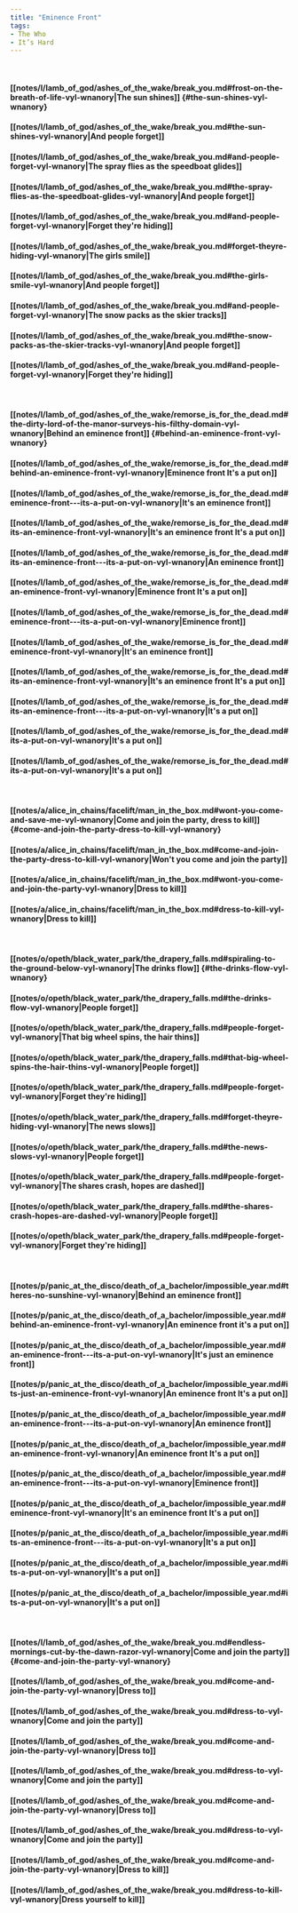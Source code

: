```yaml
---
title: "Eminence Front"
tags:
- The Who
- It’s Hard
---
```

&nbsp;
#### [[notes/l/lamb_of_god/ashes_of_the_wake/break_you.md#frost-on-the-breath-of-life-vyl-wnanory|The sun shines]] {#the-sun-shines-vyl-wnanory}
#### [[notes/l/lamb_of_god/ashes_of_the_wake/break_you.md#the-sun-shines-vyl-wnanory|And people forget]]
#### [[notes/l/lamb_of_god/ashes_of_the_wake/break_you.md#and-people-forget-vyl-wnanory|The spray flies as the speedboat glides]]
#### [[notes/l/lamb_of_god/ashes_of_the_wake/break_you.md#the-spray-flies-as-the-speedboat-glides-vyl-wnanory|And people forget]]
#### [[notes/l/lamb_of_god/ashes_of_the_wake/break_you.md#and-people-forget-vyl-wnanory|Forget they're hiding]]
#### [[notes/l/lamb_of_god/ashes_of_the_wake/break_you.md#forget-theyre-hiding-vyl-wnanory|The girls smile]]
#### [[notes/l/lamb_of_god/ashes_of_the_wake/break_you.md#the-girls-smile-vyl-wnanory|And people forget]]
#### [[notes/l/lamb_of_god/ashes_of_the_wake/break_you.md#and-people-forget-vyl-wnanory|The snow packs as the skier tracks]]
#### [[notes/l/lamb_of_god/ashes_of_the_wake/break_you.md#the-snow-packs-as-the-skier-tracks-vyl-wnanory|And people forget]]
#### [[notes/l/lamb_of_god/ashes_of_the_wake/break_you.md#and-people-forget-vyl-wnanory|Forget they're hiding]]
&nbsp;
#### [[notes/l/lamb_of_god/ashes_of_the_wake/remorse_is_for_the_dead.md#the-dirty-lord-of-the-manor-surveys-his-filthy-domain-vyl-wnanory|Behind an eminence front]] {#behind-an-eminence-front-vyl-wnanory}
#### [[notes/l/lamb_of_god/ashes_of_the_wake/remorse_is_for_the_dead.md#behind-an-eminence-front-vyl-wnanory|Eminence front   It's a put on]]
#### [[notes/l/lamb_of_god/ashes_of_the_wake/remorse_is_for_the_dead.md#eminence-front---its-a-put-on-vyl-wnanory|It's an eminence front]]
#### [[notes/l/lamb_of_god/ashes_of_the_wake/remorse_is_for_the_dead.md#its-an-eminence-front-vyl-wnanory|It's an eminence front   It's a put on]]
#### [[notes/l/lamb_of_god/ashes_of_the_wake/remorse_is_for_the_dead.md#its-an-eminence-front---its-a-put-on-vyl-wnanory|An eminence front]]
#### [[notes/l/lamb_of_god/ashes_of_the_wake/remorse_is_for_the_dead.md#an-eminence-front-vyl-wnanory|Eminence front   It's a put on]]
#### [[notes/l/lamb_of_god/ashes_of_the_wake/remorse_is_for_the_dead.md#eminence-front---its-a-put-on-vyl-wnanory|Eminence front]]
#### [[notes/l/lamb_of_god/ashes_of_the_wake/remorse_is_for_the_dead.md#eminence-front-vyl-wnanory|It's an eminence front]]
#### [[notes/l/lamb_of_god/ashes_of_the_wake/remorse_is_for_the_dead.md#its-an-eminence-front-vyl-wnanory|It's an eminence front   It's a put on]]
#### [[notes/l/lamb_of_god/ashes_of_the_wake/remorse_is_for_the_dead.md#its-an-eminence-front---its-a-put-on-vyl-wnanory|It's a put on]]
#### [[notes/l/lamb_of_god/ashes_of_the_wake/remorse_is_for_the_dead.md#its-a-put-on-vyl-wnanory|It's a put on]]
#### [[notes/l/lamb_of_god/ashes_of_the_wake/remorse_is_for_the_dead.md#its-a-put-on-vyl-wnanory|It's a put on]]
&nbsp;
#### [[notes/a/alice_in_chains/facelift/man_in_the_box.md#wont-you-come-and-save-me-vyl-wnanory|Come and join the party, dress to kill]] {#come-and-join-the-party-dress-to-kill-vyl-wnanory}
#### [[notes/a/alice_in_chains/facelift/man_in_the_box.md#come-and-join-the-party-dress-to-kill-vyl-wnanory|Won't you come and join the party]]
#### [[notes/a/alice_in_chains/facelift/man_in_the_box.md#wont-you-come-and-join-the-party-vyl-wnanory|Dress to kill]]
#### [[notes/a/alice_in_chains/facelift/man_in_the_box.md#dress-to-kill-vyl-wnanory|Dress to kill]]
&nbsp;
#### [[notes/o/opeth/black_water_park/the_drapery_falls.md#spiraling-to-the-ground-below-vyl-wnanory|The drinks flow]] {#the-drinks-flow-vyl-wnanory}
#### [[notes/o/opeth/black_water_park/the_drapery_falls.md#the-drinks-flow-vyl-wnanory|People forget]]
#### [[notes/o/opeth/black_water_park/the_drapery_falls.md#people-forget-vyl-wnanory|That big wheel spins, the hair thins]]
#### [[notes/o/opeth/black_water_park/the_drapery_falls.md#that-big-wheel-spins-the-hair-thins-vyl-wnanory|People forget]]
#### [[notes/o/opeth/black_water_park/the_drapery_falls.md#people-forget-vyl-wnanory|Forget they're hiding]]
#### [[notes/o/opeth/black_water_park/the_drapery_falls.md#forget-theyre-hiding-vyl-wnanory|The news slows]]
#### [[notes/o/opeth/black_water_park/the_drapery_falls.md#the-news-slows-vyl-wnanory|People forget]]
#### [[notes/o/opeth/black_water_park/the_drapery_falls.md#people-forget-vyl-wnanory|The shares crash, hopes are dashed]]
#### [[notes/o/opeth/black_water_park/the_drapery_falls.md#the-shares-crash-hopes-are-dashed-vyl-wnanory|People forget]]
#### [[notes/o/opeth/black_water_park/the_drapery_falls.md#people-forget-vyl-wnanory|Forget they're hiding]]
&nbsp;
#### [[notes/p/panic_at_the_disco/death_of_a_bachelor/impossible_year.md#theres-no-sunshine-vyl-wnanory|Behind an eminence front]]
#### [[notes/p/panic_at_the_disco/death_of_a_bachelor/impossible_year.md#behind-an-eminence-front-vyl-wnanory|An eminence front   it's a put on]]
#### [[notes/p/panic_at_the_disco/death_of_a_bachelor/impossible_year.md#an-eminence-front---its-a-put-on-vyl-wnanory|It's just an eminence front]]
#### [[notes/p/panic_at_the_disco/death_of_a_bachelor/impossible_year.md#its-just-an-eminence-front-vyl-wnanory|An eminence front   It's a put on]]
#### [[notes/p/panic_at_the_disco/death_of_a_bachelor/impossible_year.md#an-eminence-front---its-a-put-on-vyl-wnanory|An eminence front]]
#### [[notes/p/panic_at_the_disco/death_of_a_bachelor/impossible_year.md#an-eminence-front-vyl-wnanory|An eminence front   It's a put on]]
#### [[notes/p/panic_at_the_disco/death_of_a_bachelor/impossible_year.md#an-eminence-front---its-a-put-on-vyl-wnanory|Eminence front]]
#### [[notes/p/panic_at_the_disco/death_of_a_bachelor/impossible_year.md#eminence-front-vyl-wnanory|It's an eminence front   It's a put on]]
#### [[notes/p/panic_at_the_disco/death_of_a_bachelor/impossible_year.md#its-an-eminence-front---its-a-put-on-vyl-wnanory|It's a put on]]
#### [[notes/p/panic_at_the_disco/death_of_a_bachelor/impossible_year.md#its-a-put-on-vyl-wnanory|It's a put on]]
#### [[notes/p/panic_at_the_disco/death_of_a_bachelor/impossible_year.md#its-a-put-on-vyl-wnanory|It's a put on]]
&nbsp;
#### [[notes/l/lamb_of_god/ashes_of_the_wake/break_you.md#endless-mornings-cut-by-the-dawn-razor-vyl-wnanory|Come and join the party]] {#come-and-join-the-party-vyl-wnanory}
#### [[notes/l/lamb_of_god/ashes_of_the_wake/break_you.md#come-and-join-the-party-vyl-wnanory|Dress to]]
#### [[notes/l/lamb_of_god/ashes_of_the_wake/break_you.md#dress-to-vyl-wnanory|Come and join the party]]
#### [[notes/l/lamb_of_god/ashes_of_the_wake/break_you.md#come-and-join-the-party-vyl-wnanory|Dress to]]
#### [[notes/l/lamb_of_god/ashes_of_the_wake/break_you.md#dress-to-vyl-wnanory|Come and join the party]]
#### [[notes/l/lamb_of_god/ashes_of_the_wake/break_you.md#come-and-join-the-party-vyl-wnanory|Dress to]]
#### [[notes/l/lamb_of_god/ashes_of_the_wake/break_you.md#dress-to-vyl-wnanory|Come and join the party]]
#### [[notes/l/lamb_of_god/ashes_of_the_wake/break_you.md#come-and-join-the-party-vyl-wnanory|Dress to kill]]
#### [[notes/l/lamb_of_god/ashes_of_the_wake/break_you.md#dress-to-kill-vyl-wnanory|Dress yourself to kill]]
